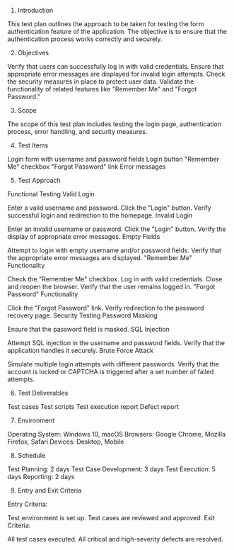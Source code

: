 1. Introduction

This test plan outlines the approach to be taken for testing the form authentication feature of the application. The objective is to ensure that the authentication process works correctly and securely.

2. Objectives

Verify that users can successfully log in with valid credentials.
Ensure that appropriate error messages are displayed for invalid login attempts.
Check the security measures in place to protect user data.
Validate the functionality of related features like "Remember Me" and "Forgot Password."

3. Scope

The scope of this test plan includes testing the login page, authentication process, error handling, and security measures.

4. Test Items

Login form with username and password fields
Login button
"Remember Me" checkbox
"Forgot Password" link
Error messages

5. Test Approach

Functional Testing
Valid Login

Enter a valid username and password.
Click the "Login" button.
Verify successful login and redirection to the homepage.
Invalid Login

Enter an invalid username or password.
Click the "Login" button.
Verify the display of appropriate error messages.
Empty Fields

Attempt to login with empty username and/or password fields.
Verify that the appropriate error messages are displayed.
"Remember Me" Functionality

Check the "Remember Me" checkbox.
Log in with valid credentials.
Close and reopen the browser.
Verify that the user remains logged in.
"Forgot Password" Functionality

Click the "Forgot Password" link.
Verify redirection to the password recovery page.
Security Testing
Password Masking

Ensure that the password field is masked.
SQL Injection

Attempt SQL injection in the username and password fields.
Verify that the application handles it securely.
Brute Force Attack

Simulate multiple login attempts with different passwords.
Verify that the account is locked or CAPTCHA is triggered after a set number of failed attempts.

6. Test Deliverables

Test cases
Test scripts
Test execution report
Defect report

7. Environment

Operating System: Windows 10, macOS
Browsers: Google Chrome, Mozilla Firefox, Safari
Devices: Desktop, Mobile

8. Schedule

Test Planning: 2 days
Test Case Development: 3 days
Test Execution: 5 days
Reporting: 2 days

9. Entry and Exit Criteria

Entry Criteria:

Test environment is set up.
Test cases are reviewed and approved.
Exit Criteria:

All test cases executed.
All critical and high-severity defects are resolved.